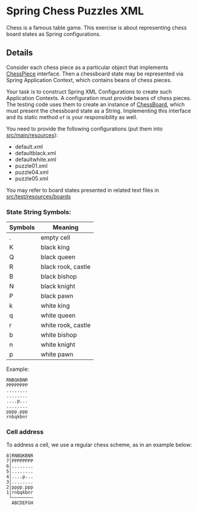 # Spring Chess Puzzles XML

Chess is a famous table game. This exercise is about representing chess board states as Spring configurations.

## Details
Consider each chess piece as a particular object that implements [ChessPiece](src/main/java/com/epam/rd/autotasks/chesspuzzles/ChessPiece.java) interface.
Then a chessboard state may be represented via Spring Application Context, which contains beans of chess pieces.

Your task is to construct Spring XML Configurations to create such Application Contexts.
A configuration must provide beans of chess pieces.
The testing code uses them to create an instance of [ChessBoard](src/main/java/com/epam/rd/autotasks/chesspuzzles/ChessBoard.java), which must present the chessboard state as a String.
Implementing this interface and its static method `of` is your responsibility as well.

You need to provide the following configurations
(put them into [src/main/resources](src/main/resources)):
- default.xml
- defaultblack.xml
- defaultwhite.xml
- puzzle01.xml
- puzzle04.xml
- puzzle05.xml

You may refer to board states presented in related text files in [src/test/resources/boards](src/test/resources/boards)

### State String Symbols:

|Symbols|Meaning|
|---|---| 
| . | empty cell|
| K | black king|
| Q | black queen|
| R | black rook, castle|
| B | black bishop|
| N | black knight|
| P | black pawn|
| k | white king|
| q | white queen|
| r | white rook, castle|
| b | white bishop|
| n | white knight|
| p | white pawn|

Example:
```
RNBQKBNR
PPPPPPPP
........
........
....p...
........
pppp.ppp
rnbqkbnr
```

### Cell address
To address a cell, we use a regular chess scheme, as in an example below:
```
8│RNBQKBNR
7│PPPPPPPP
6│........
5│........
4│....p...
3│........
2│pppp.ppp
1│rnbqkbnr
 └────────
  ABCDEFGH      
```
